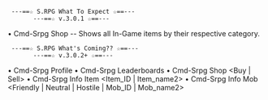     ---==☆ S.RPG What To Expect ☆==---
           ---==☆ v.3.0.1 ☆==---
• Cmd-Srpg Shop -- Shows all In-Game items by their respective category.


     ---==☆ S.RPG What's Coming?? ☆==---
           ---==☆ v.3.0.2+ ☆==---
• Cmd-Srpg Profile
• Cmd-Srpg Leaderboards
• Cmd-Srpg Shop <Buy | Sell>
• Cmd-Srpg Info Item <Item_ID | Item_name2>
• Cmd-Srpg Info Mob <Friendly | Neutral | Hostile | Mob_ID | Mob_name2>

